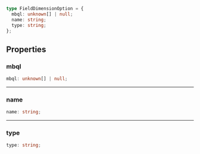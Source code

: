 ```ts
type FieldDimensionOption = {
  mbql: unknown[] | null;
  name: string;
  type: string;
};
```

## Properties

### mbql

```ts
mbql: unknown[] | null;
```

---

### name

```ts
name: string;
```

---

### type

```ts
type: string;
```

